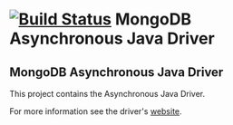 [![Build Status](https://travis-ci.org/allanbank/mongodb-async-driver.svg?branch=master)](https://travis-ci.org/allanbank/mongodb-async-driver)
MongoDB Asynchronous Java Driver
=============================================

## MongoDB Asynchronous Java Driver

This project contains the Asynchronous Java Driver.

For more information see the driver's [website](http://www.allanbank.com/mongodb-async-driver/).



